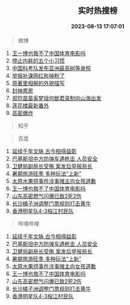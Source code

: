 <div align="center"><h2>实时热搜榜</h2><h4>2023-08-13 17:07:01</h4></div>

> 微博  

1. [王一博也救不了中国体育电影吗](https://s.weibo.com/weibo?q=%23%E7%8E%8B%E4%B8%80%E5%8D%9A%E4%B9%9F%E6%95%91%E4%B8%8D%E4%BA%86%E4%B8%AD%E5%9B%BD%E4%BD%93%E8%82%B2%E7%94%B5%E5%BD%B1%E5%90%97%23&t=31&band_rank=1&Refer=top)<br />
2. [停止内耗的五个小习惯](https://s.weibo.com/weibo?q=%E5%81%9C%E6%AD%A2%E5%86%85%E8%80%97%E7%9A%84%E4%BA%94%E4%B8%AA%E5%B0%8F%E4%B9%A0%E6%83%AF&t=31&band_rank=2&Refer=top)<br />
3. [中国科考队发布亚洲最高树等身照](https://s.weibo.com/weibo?q=%23%E4%B8%AD%E5%9B%BD%E7%A7%91%E8%80%83%E9%98%9F%E5%8F%91%E5%B8%83%E4%BA%9A%E6%B4%B2%E6%9C%80%E9%AB%98%E6%A0%91%E7%AD%89%E8%BA%AB%E7%85%A7%23&t=31&band_rank=3&Refer=top)<br />
4. [举报补课网红称掉粉了](https://s.weibo.com/weibo?q=%23%E4%B8%BE%E6%8A%A5%E8%A1%A5%E8%AF%BE%E7%BD%91%E7%BA%A2%E7%A7%B0%E6%8E%89%E7%B2%89%E4%BA%86%23&t=31&band_rank=4&Refer=top)<br />
5. [原著里相柳的外貌描写](https://s.weibo.com/weibo?q=%23%E5%8E%9F%E8%91%97%E9%87%8C%E7%9B%B8%E6%9F%B3%E7%9A%84%E5%A4%96%E8%B2%8C%E6%8F%8F%E5%86%99%23&t=31&band_rank=5&Refer=top)<br />
6. [封神票房](https://s.weibo.com/weibo?q=%E5%B0%81%E7%A5%9E%E7%A5%A8%E6%88%BF&t=31&band_rank=6&Refer=top)<br />
7. [郑恺苗苗奚梦瑶何猷君录制向山海出发](https://s.weibo.com/weibo?q=%23%E9%83%91%E6%81%BA%E8%8B%97%E8%8B%97%E5%A5%9A%E6%A2%A6%E7%91%B6%E4%BD%95%E7%8C%B7%E5%90%9B%E5%BD%95%E5%88%B6%E5%90%91%E5%B1%B1%E6%B5%B7%E5%87%BA%E5%8F%91%23&t=31&band_rank=7&Refer=top)<br />
8. [莲花楼最新番外](https://s.weibo.com/weibo?q=%23%E8%8E%B2%E8%8A%B1%E6%A5%BC%E6%9C%80%E6%96%B0%E7%95%AA%E5%A4%96%23&t=31&band_rank=8&Refer=top)<br />
9. [高密爆炸](https://s.weibo.com/weibo?q=%23%E9%AB%98%E5%AF%86%E7%88%86%E7%82%B8%23&t=31&band_rank=9&Refer=top)<br />

> 知乎  


> 百度  

1. [延续千年文脉 古今相得益彰](https://www.baidu.com/s?wd=%E5%BB%B6%E7%BB%AD%E5%8D%83%E5%B9%B4%E6%96%87%E8%84%89+%E5%8F%A4%E4%BB%8A%E7%9B%B8%E5%BE%97%E7%9B%8A%E5%BD%B0&sa=fyb_news&rsv_dl=fyb_news)<br />
2. [巴基斯坦中方防弹车遇枪击 人员安全](https://www.baidu.com/s?wd=%E5%B7%B4%E5%9F%BA%E6%96%AF%E5%9D%A6%E4%B8%AD%E6%96%B9%E9%98%B2%E5%BC%B9%E8%BD%A6%E9%81%87%E6%9E%AA%E5%87%BB+%E4%BA%BA%E5%91%98%E5%AE%89%E5%85%A8&sa=fyb_news&rsv_dl=fyb_news)<br />
3. [卫健局副局长受贿 案发后举报局长](https://www.baidu.com/s?wd=%E5%8D%AB%E5%81%A5%E5%B1%80%E5%89%AF%E5%B1%80%E9%95%BF%E5%8F%97%E8%B4%BF+%E6%A1%88%E5%8F%91%E5%90%8E%E4%B8%BE%E6%8A%A5%E5%B1%80%E9%95%BF&sa=fyb_news&rsv_dl=fyb_news)<br />
4. [暑期旅游旺季 多种玩法“上新”](https://www.baidu.com/s?wd=%E6%9A%91%E6%9C%9F%E6%97%85%E6%B8%B8%E6%97%BA%E5%AD%A3+%E5%A4%9A%E7%A7%8D%E7%8E%A9%E6%B3%95%E2%80%9C%E4%B8%8A%E6%96%B0%E2%80%9D&sa=fyb_news&rsv_dl=fyb_news)<br />
5. [太原水果捞事件涉事摊主向女孩道歉](https://www.baidu.com/s?wd=%E5%A4%AA%E5%8E%9F%E6%B0%B4%E6%9E%9C%E6%8D%9E%E4%BA%8B%E4%BB%B6%E6%B6%89%E4%BA%8B%E6%91%8A%E4%B8%BB%E5%90%91%E5%A5%B3%E5%AD%A9%E9%81%93%E6%AD%89&sa=fyb_news&rsv_dl=fyb_news)<br />
6. [王一博也救不了中国体育电影吗](https://www.baidu.com/s?wd=%E7%8E%8B%E4%B8%80%E5%8D%9A%E4%B9%9F%E6%95%91%E4%B8%8D%E4%BA%86%E4%B8%AD%E5%9B%BD%E4%BD%93%E8%82%B2%E7%94%B5%E5%BD%B1%E5%90%97&sa=fyb_news&rsv_dl=fyb_news)<br />
7. [山东高密燃气闪爆已致2死2伤](https://www.baidu.com/s?wd=%E5%B1%B1%E4%B8%9C%E9%AB%98%E5%AF%86%E7%87%83%E6%B0%94%E9%97%AA%E7%88%86%E5%B7%B2%E8%87%B42%E6%AD%BB2%E4%BC%A4&sa=fyb_news&rsv_dl=fyb_news)<br />
8. [长沙橘子洲调整门票规则打击黄牛](https://www.baidu.com/s?wd=%E9%95%BF%E6%B2%99%E6%A9%98%E5%AD%90%E6%B4%B2%E8%B0%83%E6%95%B4%E9%97%A8%E7%A5%A8%E8%A7%84%E5%88%99%E6%89%93%E5%87%BB%E9%BB%84%E7%89%9B&sa=fyb_news&rsv_dl=fyb_news)<br />
9. [香港明星队4-3榕江村民队](https://www.baidu.com/s?wd=%E9%A6%99%E6%B8%AF%E6%98%8E%E6%98%9F%E9%98%9F4-3%E6%A6%95%E6%B1%9F%E6%9D%91%E6%B0%91%E9%98%9F&sa=fyb_news&rsv_dl=fyb_news)<br />

> 哔哩哔哩  

1. [延续千年文脉 古今相得益彰](https://www.baidu.com/s?wd=%E5%BB%B6%E7%BB%AD%E5%8D%83%E5%B9%B4%E6%96%87%E8%84%89+%E5%8F%A4%E4%BB%8A%E7%9B%B8%E5%BE%97%E7%9B%8A%E5%BD%B0&sa=fyb_news&rsv_dl=fyb_news)<br />
2. [巴基斯坦中方防弹车遇枪击 人员安全](https://www.baidu.com/s?wd=%E5%B7%B4%E5%9F%BA%E6%96%AF%E5%9D%A6%E4%B8%AD%E6%96%B9%E9%98%B2%E5%BC%B9%E8%BD%A6%E9%81%87%E6%9E%AA%E5%87%BB+%E4%BA%BA%E5%91%98%E5%AE%89%E5%85%A8&sa=fyb_news&rsv_dl=fyb_news)<br />
3. [卫健局副局长受贿 案发后举报局长](https://www.baidu.com/s?wd=%E5%8D%AB%E5%81%A5%E5%B1%80%E5%89%AF%E5%B1%80%E9%95%BF%E5%8F%97%E8%B4%BF+%E6%A1%88%E5%8F%91%E5%90%8E%E4%B8%BE%E6%8A%A5%E5%B1%80%E9%95%BF&sa=fyb_news&rsv_dl=fyb_news)<br />
4. [暑期旅游旺季 多种玩法“上新”](https://www.baidu.com/s?wd=%E6%9A%91%E6%9C%9F%E6%97%85%E6%B8%B8%E6%97%BA%E5%AD%A3+%E5%A4%9A%E7%A7%8D%E7%8E%A9%E6%B3%95%E2%80%9C%E4%B8%8A%E6%96%B0%E2%80%9D&sa=fyb_news&rsv_dl=fyb_news)<br />
5. [太原水果捞事件涉事摊主向女孩道歉](https://www.baidu.com/s?wd=%E5%A4%AA%E5%8E%9F%E6%B0%B4%E6%9E%9C%E6%8D%9E%E4%BA%8B%E4%BB%B6%E6%B6%89%E4%BA%8B%E6%91%8A%E4%B8%BB%E5%90%91%E5%A5%B3%E5%AD%A9%E9%81%93%E6%AD%89&sa=fyb_news&rsv_dl=fyb_news)<br />
6. [王一博也救不了中国体育电影吗](https://www.baidu.com/s?wd=%E7%8E%8B%E4%B8%80%E5%8D%9A%E4%B9%9F%E6%95%91%E4%B8%8D%E4%BA%86%E4%B8%AD%E5%9B%BD%E4%BD%93%E8%82%B2%E7%94%B5%E5%BD%B1%E5%90%97&sa=fyb_news&rsv_dl=fyb_news)<br />
7. [山东高密燃气闪爆已致2死2伤](https://www.baidu.com/s?wd=%E5%B1%B1%E4%B8%9C%E9%AB%98%E5%AF%86%E7%87%83%E6%B0%94%E9%97%AA%E7%88%86%E5%B7%B2%E8%87%B42%E6%AD%BB2%E4%BC%A4&sa=fyb_news&rsv_dl=fyb_news)<br />
8. [长沙橘子洲调整门票规则打击黄牛](https://www.baidu.com/s?wd=%E9%95%BF%E6%B2%99%E6%A9%98%E5%AD%90%E6%B4%B2%E8%B0%83%E6%95%B4%E9%97%A8%E7%A5%A8%E8%A7%84%E5%88%99%E6%89%93%E5%87%BB%E9%BB%84%E7%89%9B&sa=fyb_news&rsv_dl=fyb_news)<br />
9. [香港明星队4-3榕江村民队](https://www.baidu.com/s?wd=%E9%A6%99%E6%B8%AF%E6%98%8E%E6%98%9F%E9%98%9F4-3%E6%A6%95%E6%B1%9F%E6%9D%91%E6%B0%91%E9%98%9F&sa=fyb_news&rsv_dl=fyb_news)<br />
